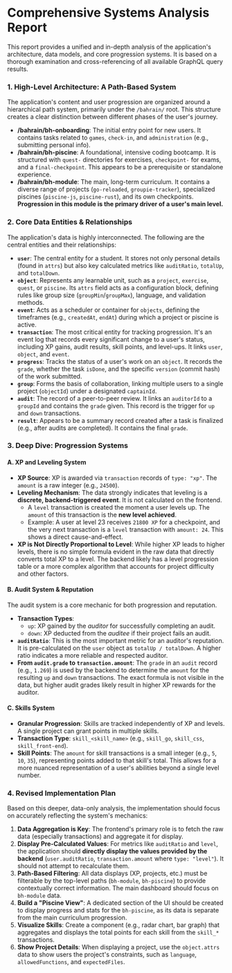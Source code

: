 # Comprehensive Systems Analysis Report

This report provides a unified and in-depth analysis of the application's architecture, data models, and core progression systems. It is based on a thorough examination and cross-referencing of all available GraphQL query results.

### 1. High-Level Architecture: A Path-Based System

The application's content and user progression are organized around a hierarchical path system, primarily under the `/bahrain/` root. This structure creates a clear distinction between different phases of the user's journey.

-   **/bahrain/bh-onboarding**: The initial entry point for new users. It contains tasks related to `games`, `check-in`, and `administration` (e.g., submitting personal info).
-   **/bahrain/bh-piscine**: A foundational, intensive coding bootcamp. It is structured with `quest-` directories for exercises, `checkpoint-` for exams, and a `final-checkpoint`. This appears to be a prerequisite or standalone experience.
-   **/bahrain/bh-module**: The main, long-term curriculum. It contains a diverse range of projects (`go-reloaded`, `groupie-tracker`), specialized piscines (`piscine-js`, `piscine-rust`), and its own checkpoints. **Progression in this module is the primary driver of a user's main level.**

### 2. Core Data Entities & Relationships

The application's data is highly interconnected. The following are the central entities and their relationships:

-   **`user`**: The central entity for a student. It stores not only personal details (found in `attrs`) but also key calculated metrics like `auditRatio`, `totalUp`, and `totalDown`.
-   **`object`**: Represents any learnable unit, such as a `project`, `exercise`, `quest`, or `piscine`. Its `attrs` field acts as a configuration block, defining rules like group size (`groupMin`/`groupMax`), language, and validation methods.
-   **`event`**: Acts as a scheduler or container for `objects`, defining the timeframes (e.g., `createdAt`, `endAt`) during which a project or piscine is active.
-   **`transaction`**: The most critical entity for tracking progression. It's an event log that records every significant change to a user's status, including XP gains, audit results, skill points, and level-ups. It links `user`, `object`, and `event`.
-   **`progress`**: Tracks the status of a user's work on an `object`. It records the `grade`, whether the task `isDone`, and the specific `version` (commit hash) of the work submitted.
-   **`group`**: Forms the basis of collaboration, linking multiple users to a single project (`objectId`) under a designated `captainId`.
-   **`audit`**: The record of a peer-to-peer review. It links an `auditorId` to a `groupId` and contains the `grade` given. This record is the trigger for `up` and `down` transactions.
-   **`result`**: Appears to be a summary record created after a task is finalized (e.g., after audits are completed). It contains the final `grade`.

### 3. Deep Dive: Progression Systems

#### A. XP and Leveling System

-   **XP Source**: XP is awarded via `transaction` records of `type: "xp"`. The `amount` is a raw integer (e.g., `24500`).
-   **Leveling Mechanism**: The data strongly indicates that leveling is a **discrete, backend-triggered event**. It is not calculated on the frontend.
    -   A `level` transaction is created the moment a user levels up. The `amount` of this transaction is the **new level achieved**.
    -   Example: A user at level 23 receives `21800 XP` for a checkpoint, and the very next transaction is a `level` transaction with `amount: 24`. This shows a direct cause-and-effect.
-   **XP is Not Directly Proportional to Level**: While higher XP leads to higher levels, there is no simple formula evident in the raw data that directly converts total XP to a level. The backend likely has a level progression table or a more complex algorithm that accounts for project difficulty and other factors.

#### B. Audit System & Reputation

The audit system is a core mechanic for both progression and reputation.

-   **Transaction Types**:
    -   `up`: XP gained by the *auditor* for successfully completing an audit.
    -   `down`: XP deducted from the *auditee* if their project fails an audit.
-   **`auditRatio`**: This is the most important metric for an auditor's reputation. It is pre-calculated on the `user` object as `totalUp / totalDown`. A higher ratio indicates a more reliable and respected auditor.
-   **From `audit.grade` to `transaction.amount`**: The `grade` in an `audit` record (e.g., `1.269`) is used by the backend to determine the `amount` for the resulting `up` and `down` transactions. The exact formula is not visible in the data, but higher audit grades likely result in higher XP rewards for the auditor.

#### C. Skills System

-   **Granular Progression**: Skills are tracked independently of XP and levels. A single project can grant points in multiple skills.
-   **Transaction Type**: `skill_<skill_name>` (e.g., `skill_go`, `skill_css`, `skill_front-end`).
-   **Skill Points**: The `amount` for skill transactions is a small integer (e.g., `5`, `10`, `35`), representing points added to that skill's total. This allows for a more nuanced representation of a user's abilities beyond a single level number.

### 4. Revised Implementation Plan

Based on this deeper, data-only analysis, the implementation should focus on accurately reflecting the system's mechanics:

1.  **Data Aggregation is Key**: The frontend's primary role is to fetch the raw data (especially transactions) and aggregate it for display.
2.  **Display Pre-Calculated Values**: For metrics like `auditRatio` and `level`, the application should **directly display the values provided by the backend** (`user.auditRatio`, `transaction.amount` where `type: "level"`). It should not attempt to recalculate them.
3.  **Path-Based Filtering**: All data displays (XP, projects, etc.) must be filterable by the top-level paths (`bh-module`, `bh-piscine`) to provide contextually correct information. The main dashboard should focus on `bh-module` data.
4.  **Build a "Piscine View"**: A dedicated section of the UI should be created to display progress and stats for the `bh-piscine`, as its data is separate from the main curriculum progression.
5.  **Visualize Skills**: Create a component (e.g., radar chart, bar graph) that aggregates and displays the total points for each skill from the `skill_*` transactions.
6.  **Show Project Details**: When displaying a project, use the `object.attrs` data to show users the project's constraints, such as `language`, `allowedFunctions`, and `expectedFiles`.
